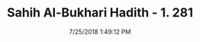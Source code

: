 ---
title        : "Sahih Al-Bukhari Hadith - 1. 281"
date         : 7/25/2018 1:49:12 PM
draft        : false
type         : "hadith"
layout       : "hadith"
BookCode     : "SHB"
VolumeNumber : "1"
HadithNumber : "281"
categories  :  ["Ghusl-A Muslim does not become impure"]
tags  :  ["Abu Huraira"]
---